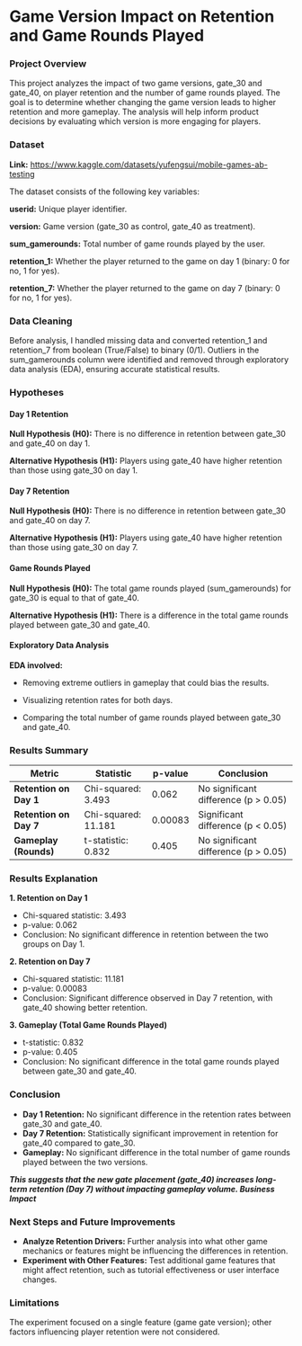 # Game Version Impact on Retention and Game Rounds Played

### Project Overview

This project analyzes the impact of two game versions, gate_30 and gate_40, on player retention and the number of game rounds played. The goal is to determine whether changing the game version leads to higher retention and more gameplay. The analysis will help inform product decisions by evaluating which version is more engaging for players.

### Dataset

**Link:** https://www.kaggle.com/datasets/yufengsui/mobile-games-ab-testing

The dataset consists of the following key variables:

**userid:** Unique player identifier.

**version:** Game version (gate_30 as control, gate_40 as treatment).

**sum_gamerounds:** Total number of game rounds played by the user.

**retention_1:** Whether the player returned to the game on day 1 (binary: 0 for no, 1 for yes).

**retention_7:** Whether the player returned to the game on day 7 (binary: 0 for no, 1 for yes).

### Data Cleaning

Before analysis, I handled missing data and converted retention_1 and retention_7 from boolean (True/False) to binary (0/1). Outliers in the sum_gamerounds column were identified and removed through exploratory data analysis (EDA), ensuring accurate statistical results.

### Hypotheses

#### **Day 1 Retention**

**Null Hypothesis (H0):** There is no difference in retention between gate_30 and gate_40 on day 1.

**Alternative Hypothesis (H1):** Players using gate_40 have higher retention than those using gate_30 on day 1.

#### **Day 7 Retention**

**Null Hypothesis (H0):** There is no difference in retention between gate_30 and gate_40 on day 7.

**Alternative Hypothesis (H1):** Players using gate_40 have higher retention than those using gate_30 on day 7.

#### **Game Rounds Played**

**Null Hypothesis (H0):** The total game rounds played (sum_gamerounds) for gate_30 is equal to that of gate_40.

**Alternative Hypothesis (H1):** There is a difference in the total game rounds played between gate_30 and gate_40.

#### Exploratory Data Analysis

**EDA involved:**

- Removing extreme outliers in gameplay that could bias the results.
  
- Visualizing retention rates for both days.

- Comparing the total number of game rounds played between gate_30 and gate_40.


###  Results Summary

| **Metric**              | **Statistic**       | **p-value**      | **Conclusion**                             |
|-------------------------|---------------------|------------------|--------------------------------------------|
| **Retention on Day 1**  | Chi-squared: 3.493  | 0.062            | No significant difference (p > 0.05)       |
| **Retention on Day 7**  | Chi-squared: 11.181 | 0.00083          | Significant difference (p < 0.05)          |
| **Gameplay (Rounds)**   | t-statistic: 0.832  | 0.405            | No significant difference (p > 0.05)       |

### **Results Explanation**

**1. Retention on Day 1**
- Chi-squared statistic: 3.493
- p-value: 0.062
- Conclusion: No significant difference in retention between the two groups on Day 1.
  
**2. Retention on Day 7**
- Chi-squared statistic: 11.181
- p-value: 0.00083
- Conclusion: Significant difference observed in Day 7 retention, with gate_40 showing better retention.
  
**3. Gameplay (Total Game Rounds Played)**
- t-statistic: 0.832
- p-value: 0.405
- Conclusion: No significant difference in the total game rounds played between gate_30 and gate_40.

### Conclusion

- **Day 1 Retention:** No significant difference in the retention rates between gate_30 and gate_40.
- **Day 7 Retention:** Statistically significant improvement in retention for gate_40 compared to gate_30.
- **Gameplay:** No significant difference in the total number of game rounds played between the two versions.
  
**_This suggests that the new gate placement (gate_40) increases long-term retention (Day 7) without impacting gameplay volume.
Business Impact_**


### Next Steps and Future Improvements

- **Analyze Retention Drivers:** Further analysis into what other game mechanics or features might be influencing the differences in retention.
- **Experiment with Other Features:** Test additional game features that might affect retention, such as tutorial effectiveness or user interface changes.
  
### Limitations

The experiment focused on a single feature (game gate version); other factors influencing player retention were not considered.
